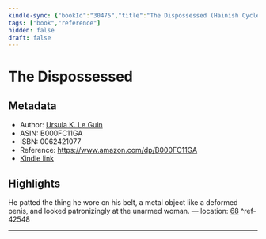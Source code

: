 ```yaml
---
kindle-sync: {"bookId":"30475","title":"The Dispossessed (Hainish Cycle)","author":"Ursula K. Le Guin","asin":"B000FC11GA","lastAnnotatedDate":"2023-10-14","bookImageUrl":"https://m.media-amazon.com/images/I/919GgLbYxpL._SY160.jpg","highlightsCount":1}
tags: ["book","reference"]
hidden: false
draft: false
---
```

# The Dispossessed
## Metadata
* Author: [Ursula K. Le Guin](https://www.amazon.comundefined)
* ASIN: B000FC11GA
* ISBN: 0062421077
* Reference: https://www.amazon.com/dp/B000FC11GA
* [Kindle link](kindle://book?action=open&asin=B000FC11GA)

## Highlights
He patted the thing he wore on his belt, a metal object like a deformed penis, and looked patronizingly at the unarmed woman. — location: [68](kindle://book?action=open&asin=B000FC11GA&location=68) ^ref-42548

---
